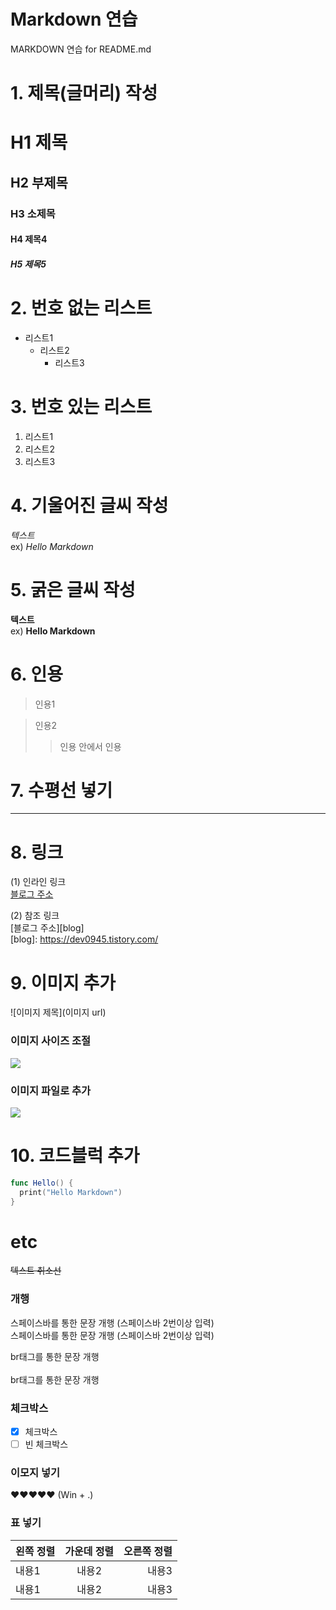 # Markdown 연습
MARKDOWN 연습 for README.md  


# 1. 제목(글머리) 작성
# H1 제목
## H2 부제목
### H3 소제목
#### H4 제목4
##### H5 제목5  


# 2. 번호 없는 리스트
* 리스트1
  - 리스트2
    + 리스트3  

    
# 3. 번호 있는 리스트
1. 리스트1
2. 리스트2
3. 리스트3  


# 4. 기울어진 글씨 작성
*텍스트*  
ex) *Hello Markdown*  


# 5. 굵은 글씨 작성
**텍스트**  
ex) **Hello Markdown**  


# 6. 인용
> 인용1

> 인용2
>> 인용 안에서 인용  


# 7. 수평선 넣기
---  


# 8. 링크
(1) 인라인 링크  
[블로그 주소](https://dev0945.tistory.com/)

(2) 참조 링크  
[블로그 주소][blog]  
[blog]: https://dev0945.tistory.com/  


# 9. 이미지 추가
![이미지 제목](이미지 url)  


### 이미지 사이즈 조절
<img src="이미지 url" width="" height="">  


### 이미지 파일로 추가
<img src="파일명.jpg" width="">  


# 10. 코드블럭 추가
```swift
func Hello() {
  print("Hello Markdown")
}
```  


# etc
~~텍스트 취소선~~

### 개행
스페이스바를 통한 문장 개행 (스페이스바 2번이상 입력)  
스페이스바를 통한 문장 개행 (스페이스바 2번이상 입력)

br태그를 통한 문장 개행
<br>
<br>
br태그를 통한 문장 개행

### 체크박스
* [x] 체크박스
* [ ] 빈 체크박스

### 이모지 넣기
❤❤❤❤❤ (Win + .)

### 표 넣기
|왼쪽 정렬|가운데 정렬|오른쪽 정렬|
|:---|:---:|---:|
|내용1|내용2|내용3|
|내용1|내용2|내용3|
